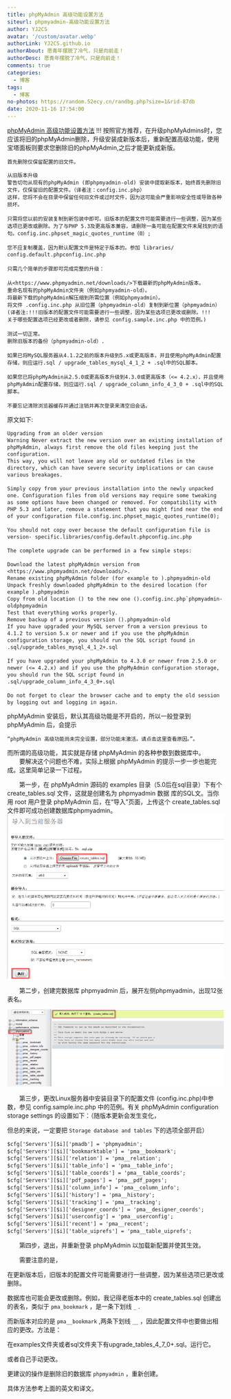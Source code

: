 ```yaml
---
title: phpMyAdmin 高级功能设置方法
siteurl: phpmyadmin-高级功能设置方法
author: YJ2CS
avatar: '/custom/avatar.webp'
authorLink: YJ2CS.github.io
authorAbout: 愿青年摆脱了冷气，只是向前走！
authorDesc: 愿青年摆脱了冷气，只是向前走！
comments: true
categories:
  - 博客
tags:
  - 博客
no-photos: https://random.52ecy.cn/randbg.php?size=1&rid-87db
date: 2020-11-16 17:54:00
---
```



[phpMyAdmin 高级功能设置方法](https://teddysun.com/268.html)
!!! 按照官方推荐，在升级phpMyAdmins时，您应该将旧的phpMyAdmin删除，升级安装成新版本后，重新配置高级功能，使用宝塔面板则要求您删除旧的phpMyAdmin,之后才能更新成新版。
```text
首先删除仅保留配置的旧文件。
```

```text
从旧版本升级
警告切勿从现有的phpMyAdmin (即phpmyadmin-old) 安装中提取新版本，始终首先删除旧文件，仅保留旧的配置文件。（译者注：config.inc.php）
这样，您将不会在目录中保留任何旧文件或过时文件，因为这可能会严重影响安全性或导致各种损坏。

只需将您以前的安装复制到新包装中即可。旧版本的配置文件可能需要进行一些调整，因为某些选项已更改或删除。为了与PHP 5.3及更高版本兼容，请删除一条可能在配置文件末尾找到的语句。config.inc.phpset_magic_quotes_runtime（0）;

您不应复制覆盖，因为默认配置文件是特定于版本的。参加 libraries/ config.default.phpconfig.inc.php

只需几个简单的步骤即可完成完整的升级：

从<https://www.phpmyadmin.net/downloads/>下载最新的phpMyAdmin版本。
重命名现有的phpMyAdmin文件夹（例如phpmyadmin-old）。
将最新下载的phpMyAdmin解压缩到所需位置（例如phpmyadmin）。
将文件 .config.inc.php 从旧位置（phpmyadmin-old）复制到新位置（phpmyadmin）
(译者注:!!!旧版本的配置文件可能需要进行一些调整，因为某些选项已更改或删除。!!!
关于哪些配置选项已经更改或者删除，请参见 config.sample.inc.php 中的范例。)

测试一切正常。
删除旧版本的备份（phpmyadmin-old）.

如果已将MySQL服务器从4.1.2之前的版本升级到5.x或更高版本，并且使用phpMyAdmin配置存储，则应运行.sql / upgrade_tables_mysql_4_1_2 + .sql中的SQL脚本。

如果您已将phpMyAdmin从2.5.0或更高版本升级到4.3.0或更高版本（<= 4.2.x），并且使用phpMyAdmin配置存储，则应运行.sql / upgrade_column_info_4_3_0 + .sql中的SQL脚本。

不要忘记清除浏览器缓存并通过注销并再次登录来清空旧会话。
```
原文如下:
```text
Upgrading from an older version
Warning Never extract the new version over an existing installation of phpMyAdmin, always first remove the old files keeping just the configuration.
This way, you will not leave any old or outdated files in the directory, which can have severe security implications or can cause various breakages.

Simply copy from your previous installation into the newly unpacked one. Configuration files from old versions may require some tweaking as some options have been changed or removed. For compatibility with PHP 5.3 and later, remove a statement that you might find near the end of your configuration file.config.inc.phpset_magic_quotes_runtime(0);

You should not copy over because the default configuration file is version- specific.libraries/config.default.phpconfig.inc.php

The complete upgrade can be performed in a few simple steps:

Download the latest phpMyAdmin version from <https://www.phpmyadmin.net/downloads/>.
Rename existing phpMyAdmin folder (for example to ).phpmyadmin-old
Unpack freshly downloaded phpMyAdmin to the desired location (for example ).phpmyadmin
Copy from old location () to the new one ().config.inc.php`phpmyadmin-oldphpmyadmin
Test that everything works properly.
Remove backup of a previous version ().phpmyadmin-old
If you have upgraded your MySQL server from a version previous to 4.1.2 to version 5.x or newer and if you use the phpMyAdmin configuration storage, you should run the SQL script found in .sql/upgrade_tables_mysql_4_1_2+.sql

If you have upgraded your phpMyAdmin to 4.3.0 or newer from 2.5.0 or newer (<= 4.2.x) and if you use the phpMyAdmin configuration storage, you should run the SQL script found in .sql/upgrade_column_info_4_3_0+.sql

Do not forget to clear the browser cache and to empty the old session by logging out and logging in again.
```

phpMyAdmin 安装后，默认其高级功能是不开启的，所以一般登录到 phpMyAdmin 后，会提示
```text
“phpMyAdmin 高级功能尚未完全设置，部分功能未激活。请点击这里查看原因。”。
```
而所谓的高级功能，其实就是存储 phpMyAdmin 的各种参数到数据库中。
　　要解决这个问题也不难，实际上根据 phpMyAdmin 的提示一步一步也能完成。这里简单记录一下过程。

　　第一步，在 phpMyAdmin 源码的 examples 目录（5.0后在sql目录）下有个 create_tables.sql 文件，这就是创建名为 phpmyadmin 数据
库的SQL文。当你用 root 用户登录 phpMyAdmin 后，在“导入”页面，上传这个 create_tables.sql 文件即可成功创建数据库phpmyadmin。
![phpmyadmin-1.png](images/phpmyadmin-1.png)

　　第二步，创建完数据库 phpmyadmin 后，展开左侧phpmyadmin，出现12张表名。

![phpmyadmin-2.png](images/phpmyadmin-2.png)

　　第三步，更改Linux服务器中安装目录下的配置文件 (config.inc.php)中参数，参见 config.sample.inc.php 中的范例。有关
 phpMyAdmin configuration storage settings 的设置如下：（随版本更新会发生变化，
 
 但总的来说，一定要把 `Storage database and tables` 下的选项全部开启）

```html
$cfg['Servers'][$i]['pmadb'] = 'phpmyadmin';
$cfg['Servers'][$i]['bookmarktable'] = 'pma__bookmark';
$cfg['Servers'][$i]['relation'] = 'pma__relation';
$cfg['Servers'][$i]['table_info'] = 'pma__table_info';
$cfg['Servers'][$i]['table_coords'] = 'pma__table_coords';
$cfg['Servers'][$i]['pdf_pages'] = 'pma__pdf_pages';
$cfg['Servers'][$i]['column_info'] = 'pma__column_info';
$cfg['Servers'][$i]['history'] = 'pma__history';
$cfg['Servers'][$i]['tracking'] = 'pma__tracking';
$cfg['Servers'][$i]['designer_coords'] = 'pma__designer_coords';
$cfg['Servers'][$i]['userconfig'] = 'pma__userconfig';
$cfg['Servers'][$i]['recent'] = 'pma__recent';
$cfg['Servers'][$i]['table_uiprefs'] = 'pma__table_uiprefs';
```

　　第四步，退出，并重新登录 phpMyAdmin 以加载新配置并使其生效。

　　需要注意的是，
  
  在更新版本后，旧版本的配置文件可能需要进行一些调整，因为某些选项已更改或删除。
  
  数据库也可能会更改或删除。例如，我记得老版本中的 create_tables.sql 创建出的表名，类似于 `pma_bookmark` ，是一条下划线 `_` .
  
而新版本对应的是 `pma__bookmark` ,两条下划线  `__` ，因此配置文件中也要做出相应的更改。方法是：

在examples文件夹或者sql文件夹下有upgrade_tables_4_7_0+.sql。运行它。

或者自己手动更改。

更建议的操作是删除旧的数据库 `phpmyadmin` ，重新创建。

具体方法参考上面的英文和译文。
